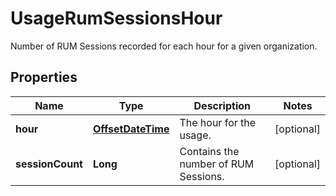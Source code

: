 

# UsageRumSessionsHour

Number of RUM Sessions recorded for each hour for a given organization.
## Properties

Name | Type | Description | Notes
------------ | ------------- | ------------- | -------------
**hour** | [**OffsetDateTime**](OffsetDateTime.md) | The hour for the usage. |  [optional]
**sessionCount** | **Long** | Contains the number of RUM Sessions. |  [optional]



